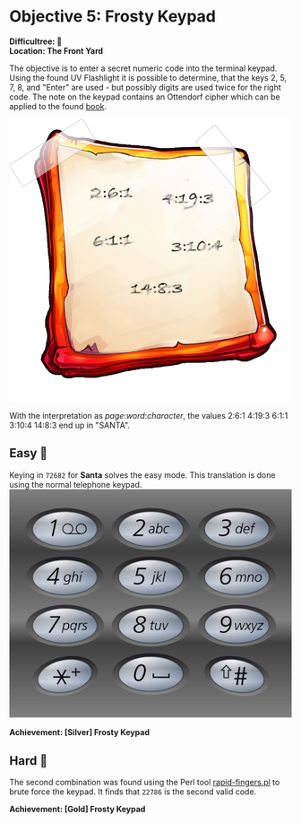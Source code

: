 # Objective 5: Frosty Keypad

**Difficultree: 🎄**  
**Location: The Front Yard**

The objective is to enter a secret numeric code into the terminal keypad.
Using the found UV Flashlight it is possible to determine, that the keys 2, 5, 7, 8, and "Enter" are used - but possibly digits are used twice for the right code.
The note on the keypad contains an Ottendorf cipher which can be applied to the found [book](https://frost-y-book.com/).

![Note](note.png)

With the interpretation as *page*:*word*:*character*, the values 2:6:1 4:19:3 6:1:1 3:10:4 14:8:3 end up in "SANTA".

## Easy 🥈
Keying in `72682` for **Santa** solves the easy mode.
This translation is done using the normal telephone keypad.
![Telephone Keypad](Telephone-keypad2.svg.png)

**Achievement: [Silver] Frosty Keypad**

## Hard 🥇
The second combination was found using the Perl tool [rapid-fingers.pl](rapid-fingers.pl) to brute force the keypad.
It finds that `22786` is the second valid code.

**Achievement: [Gold] Frosty Keypad**
<!--stackedit_data:
eyJoaXN0b3J5IjpbLTEwODM1MjIyNzQsMzgyNjE1OTc3LC0xNT
E0MjM5ODMsLTE4MTQzMDM1MTMsMjM0MDMyNzk1LC0xMDQ2MDM3
MjMwLDE3NzUwMzU1MjQsNDkzMDA1OTQ1LC00NjQxMDcwNjksLT
Q1ODc5MDU1MSwtMTU5NDUzNzM4Ml19
-->